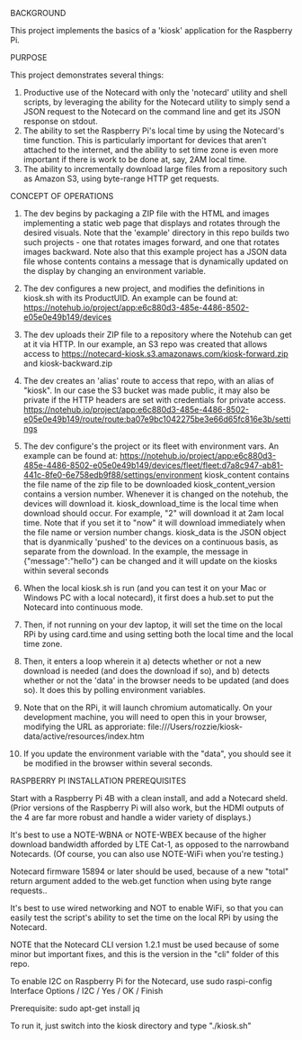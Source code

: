 BACKGROUND

This project implements the basics of a 'kiosk' application for the Raspberry Pi.

PURPOSE

This project demonstrates several things:
1. Productive use of the Notecard with only the 'notecard' utility and shell scripts, by leveraging the ability for the Notecard utility to simply send a JSON request to the Notecard on the command line and get its JSON response on stdout.
2. The ability to set the Raspberry Pi's local time by using the Notecard's time function.  This is particularly important for devices that aren't attached to the internet, and the ability to set time zone is even more important if there is work to be done at, say, 2AM local time.
3. The ability to incrementally download large files from a repository such as Amazon S3, using byte-range HTTP get requests.

CONCEPT OF OPERATIONS

1. The dev begins by packaging a ZIP file with the HTML and images implementing a static web page that displays and rotates through the desired visuals.  Note that the 'example' directory in this repo builds two such projects - one that rotates images forward, and one that rotates images backward.  Note also that this example project has a JSON data file whose contents contains a message that is dynamically updated on the display by changing an environment variable.

2. The dev configures a new project, and modifies the definitions in kiosk.sh with its ProductUID.  An example can be found at: https://notehub.io/project/app:e6c880d3-485e-4486-8502-e05e0e49b149/devices

3. The dev uploads their ZIP file to a repository where the Notehub can get at it via HTTP.  In our example, an S3 repo was created that allows access to https://notecard-kiosk.s3.amazonaws.com/kiosk-forward.zip and kiosk-backward.zip

4. The dev creates an 'alias' route to access that repo, with an alias of "kiosk".  In our case the S3 bucket was made public, it may also be private if the HTTP headers are set with credentials for private access.  https://notehub.io/project/app:e6c880d3-485e-4486-8502-e05e0e49b149/route/route:ba07e9bc1042275be3e66d65fc816e3b/settings

5. The dev configure's the project or its fleet with environment vars.  An example can be found at: https://notehub.io/project/app:e6c880d3-485e-4486-8502-e05e0e49b149/devices/fleet/fleet:d7a8c947-ab81-441c-8fe0-6e758edb9f88/settings/environment
	kiosk_content contains the file name of the zip file to be downloaded
	kiosk_content_version contains a version number.  Whenever it is changed on the notehub, the devices will download it.
	kiosk_download_time is the local time when download should occur.  For example, "2" will download it at 2am local time.  Note that if you set it to "now" it will download immediately when the file name or version number changs.
	kiosk_data is the JSON object that is dyanmically 'pushed' to the devices on a continuous basis, as separate from the download.  In the example, the message in {"message":"hello"} can be changed and it will update on the kiosks within several seconds

6. When the local kiosk.sh is run (and you can test it on your Mac or Windows PC with a local notecard), it first does a hub.set to put the Notecard into continuous mode.

7. Then, if not running on your dev laptop, it will set the time on the local RPi by using card.time and using setting both the local time and the local time zone.

8. Then, it enters a loop wherein it a) detects whether or not a new download is needed (and does the download if so), and b) detects whether or not the 'data' in the browser needs to be updated (and does so).  It does this by polling environment variables.

9. Note that on the RPi, it will launch chromium automatically.  On your development machine, you will need to open this in your browser, modifying the URL as approriate: 
file:///Users/rozzie/kiosk-data/active/resources/index.htm

10. If you update the environment variable with the "data", you should see it be modified in the browser within several seconds.

RASPBERRY PI INSTALLATION PREREQUISITES

Start with a Raspberry Pi 4B with a clean install, and add a Notecard sheld.  (Prior versions of the Raspberry Pi will also work, but the HDMI outputs of the 4 are far more robust and handle a wider variety of displays.)

It's best to use a NOTE-WBNA or NOTE-WBEX because of the higher download bandwidth afforded by LTE Cat-1, as opposed to the narrowband Notecards.  (Of course, you can also use NOTE-WiFi when you're testing.)

Notecard firmware 15894 or later should be used, because of a new "total" return argument added to the web.get function when using byte range requests..

It's best to use wired networking and NOT to enable WiFi, so that you can easily test the script's ability to set the time on the local RPi by using the Notecard.

NOTE that the Notecard CLI version 1.2.1 must be used because of some minor but important fixes, and this is the version in the "cli" folder of this repo.

To enable I2C on Raspberry Pi for the Notecard, use
   sudo raspi-config
   Interface Options / I2C / Yes / OK / Finish

Prerequisite:
   sudo apt-get install jq

To run it, just switch into the kiosk directory and type "./kiosk.sh"


